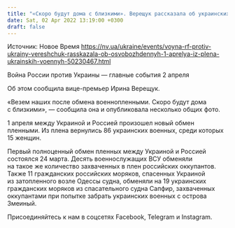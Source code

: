 ```yaml
---
title: "«Скоро будут дома с близкими». Верещук рассказала об украинских военных, освобожденных из плена 1 апреля — фото"
date: Sat, 02 Apr 2022 13:19:00 +0300
draft: false
---
```

Источник: Новое Время https://nv.ua/ukraine/events/voyna-rf-protiv-ukrainy-vereshchuk-rasskazala-ob-osvobozhdennyh-1-aprelya-iz-plena-ukrainskih-voennyh-50230467.html


Война России против Украины — главные события 2 апреля

Об этом сообщила вице-премьер Ирина Верещук.

«Везем наших после обмена военнопленными. Скоро будут дома с близкими», — сообщила она и опубликовала несколько общих фото.

1 апреля между Украиной и Россией произошел новый обмен пленными. Из плена вернулись 86 украинских военных, среди которых 15 женщин.

 Первый полноценный обмен пленных между Украиной и Россией состоялся 24 марта. Десять военнослужащих ВСУ обменяли на такое же количество захваченных в плен российских оккупантов. Также 11 гражданских российских моряков, спасенных Украиной из затопленного возле Одессы судна, обменяли на 19 украинских гражданских моряков из спасательного судна Сапфир, захваченных оккупантами при попытке забрать украинских военных с острова Змеиный.

Присоединяйтесь к нам в соцсетях Facebook, Telegram и Instagram.
